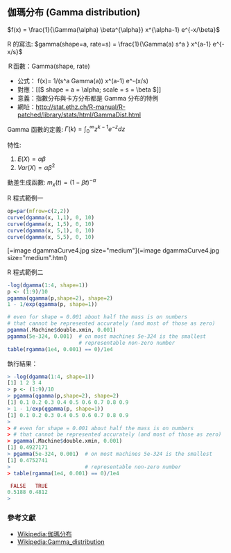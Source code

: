 ## 伽瑪分布 (Gamma distribution)

$f(x) =  \frac{1}{\Gamma(\alpha) \beta^{\alpha}} x^{\alpha-1} e^{-x/\beta}$

R 的寫法: $gamma(shape=a, rate=s) =  \frac{1}{\Gamma(a) s^a } x^{a-1} e^{-x/s}$


Ｒ函數：Gamma(shape, rate) 

* 公式： f(x)= 1/(s^a Gamma(a)) x^(a-1) e^-(x/s)
* 對應：[[$ shape = a = \alpha; scale = s = \beta  $]]
* 意義：指數分布與卡方分布都是 Gamma 分布的特例
* 網址：http://stat.ethz.ch/R-manual/R-patched/library/stats/html/GammaDist.html

Gamma 函數的定義: $\Gamma(k) = \int_{0}^{\infty} z^{k-1} e^{-z} dz$

特性:

1. $E(X) =  \alpha \beta$
2. $Var(X) = \alpha \beta^2$

動差生成函數: $m_x(t) = (1-\beta t)^{-\alpha}$

R 程式範例一

```R
op=par(mfrow=c(2,2))
curve(dgamma(x, 1,1), 0, 10)
curve(dgamma(x, 1,5), 0, 10)
curve(dgamma(x, 5,1), 0, 10)
curve(dgamma(x, 5,5), 0, 10)

```

[=image dgammaCurve4.jpg size="medium"](=image dgammaCurve4.jpg size="medium".html)

R 程式範例二

```R
-log(dgamma(1:4, shape=1))
p <- (1:9)/10
pgamma(qgamma(p,shape=2), shape=2)
1 - 1/exp(qgamma(p, shape=1))

# even for shape = 0.001 about half the mass is on numbers
# that cannot be represented accurately (and most of those as zero)
pgamma(.Machine$double.xmin, 0.001)
pgamma(5e-324, 0.001)  # on most machines 5e-324 is the smallest
                       # representable non-zero number
table(rgamma(1e4, 0.001) == 0)/1e4
```

執行結果：

```R
> -log(dgamma(1:4, shape=1))
[1] 1 2 3 4
> p <- (1:9)/10
> pgamma(qgamma(p,shape=2), shape=2)
[1] 0.1 0.2 0.3 0.4 0.5 0.6 0.7 0.8 0.9
> 1 - 1/exp(qgamma(p, shape=1))
[1] 0.1 0.2 0.3 0.4 0.5 0.6 0.7 0.8 0.9
> 
> # even for shape = 0.001 about half the mass is on numbers
> # that cannot be represented accurately (and most of those as zero)
> pgamma(.Machine$double.xmin, 0.001)
[1] 0.4927171
> pgamma(5e-324, 0.001)  # on most machines 5e-324 is the smallest
[1] 0.4752741
>                        # representable non-zero number
> table(rgamma(1e4, 0.001) == 0)/1e4

 FALSE   TRUE 
0.5188 0.4812 
> 
```

### 參考文獻
* [Wikipedia:伽瑪分布](http://zh.wikipedia.org/wiki/%E4%BC%BD%E7%8E%9B%E5%88%86%E5%B8%83)
* [Wikipedia:Gamma_distribution](http://en.wikipedia.org/wiki/Gamma_distribution)


